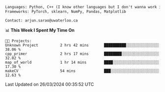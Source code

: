 ```txt
Languages: Python, C++ (I know other languages but I don't wanna work in em)
Frameworks: PyTorch, sklearn, NumPy, Pandas, Matplotlib

Contact: arjun.sarao@uwaterloo.ca
```

<!--START_SECTION:waka-->
📊 **This Week I Spent My Time On** 

```text
🐱‍💻 Projects: 
Unknown Project          2 hrs 42 mins       ██████████░░░░░░░░░░░░░░░   38.06 % 
cpp_primer               2 hrs 17 mins       ████████░░░░░░░░░░░░░░░░░   32.02 % 
map_of_world             1 hr 14 mins        ████░░░░░░░░░░░░░░░░░░░░░   17.30 % 
makeCV                   54 mins             ███░░░░░░░░░░░░░░░░░░░░░░   12.63 % 
```


 Last Updated on 26/03/2024 00:35:52 UTC
<!--END_SECTION:waka-->
